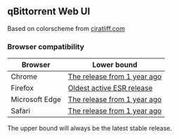 qBittorrent Web UI
---
Based on colorscheme from [cjratliff.com](https://cjratliff.com)

### Browser compatibility

| Browser           | Lower bound                                        |
| ----------------- | -------------------------------------------------- |
| Chrome            | [The release from 1 year ago][Chrome-history-link] |
| Firefox           | [Oldest active ESR release][Firefox-ESR-link]      |
| Microsoft Edge    | [The release from 1 year ago][MSEdge-history-link] |
| Safari            | [The release from 1 year ago][Safari-history-link] |

The upper bound will always be the latest stable release.

[Chrome-history-link]: https://en.wikipedia.org/wiki/Google_Chrome_version_history
[Firefox-ESR-link]: https://en.wikipedia.org/wiki/Firefox_version_history#Current_and_future_releases
[MSEdge-history-link]: https://en.wikipedia.org/wiki/Microsoft_Edge#Release_history
[Safari-history-link]: https://en.wikipedia.org/wiki/Safari_version_history
